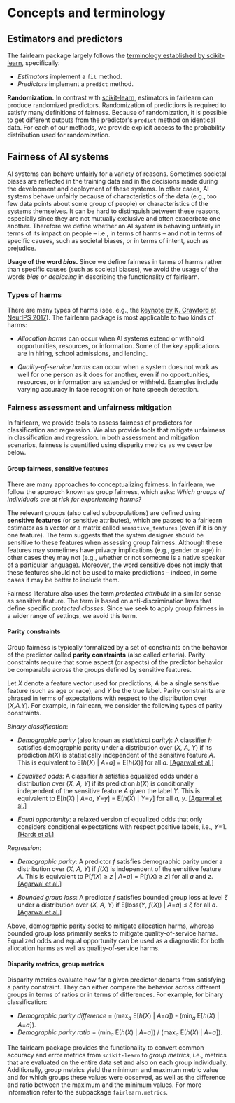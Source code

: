# Concepts and terminology

## Estimators and predictors

The fairlearn package largely follows the [terminology established by scikit-learn](https://scikit-learn.org/stable/developers/contributing.html#different-objects), specifically:
- _Estimators_ implement a `fit` method.
- _Predictors_ implement a `predict` method.


**Randomization.** In contrast with [scikit-learn](https://scikit-learn.org/stable/glossary.html#term-estimator), estimators in fairlearn can produce randomized predictors. Randomization of predictions is required to satisfy many definitions of fairness. Because of randomization, it is possible to get different outputs from the predictor's `predict` method on identical data. For each of our methods, we provide explicit access to the probability distribution used for randomization.

## Fairness of AI systems

AI systems can behave unfairly for a variety of reasons. Sometimes societal biases are reflected in the training data and in the decisions made during the development and deployment of these systems. In other cases, AI systems behave unfairly because of characteristics of the data (e.g., too few data points about some group of people) or characteristics of the systems themselves. It can be hard to distinguish between these reasons, especially since they are not mutually exclusive and often exacerbate one another. Therefore we define whether an AI system is behaving unfairly in terms of its impact on people – i.e., in terms of harms – and not in terms of specific causes, such as societal biases, or in terms of intent, such as prejudice.

**Usage of the word _bias_.** Since we define fairness in terms of harms rather than specific causes (such as societal biases), we avoid the usage of the words _bias_ or _debiasing_ in describing the functionality of fairlearn.

### Types of harms

There are many types of harms (see, e.g., the [keynote by K. Crawford at NeurIPS 2017](https://www.youtube.com/watch?v=fMym_BKWQzk)). The fairlearn package is most applicable to two kinds of harms:

- _Allocation harms_ can occur when AI systems extend or withhold opportunities, resources, or information. Some of the key applications are in hiring, school admissions, and lending.

- _Quality-of-service harms_ can occur when a system does not work as well for one person as it does for another, even if no opportunities, resources, or information are extended or withheld. Examples include varying accuracy in face recognition or hate speech detection.

### Fairness assessment and unfairness mitigation

In fairlearn, we provide tools to assess fairness of predictors for classification and regression. We also provide tools that mitigate unfairness in classification and regression. In both assessment and mitigation scenarios, fairness is quantified using disparity metrics as we describe below.

#### Group fairness, sensitive features

There are many approaches to conceptualizing fairness. In fairlearn, we follow the approach known as group fairness, which asks: _Which groups of individuals are at risk for experiencing harms?_

The relevant groups (also called subpopulations) are defined using **sensitive features** (or sensitive attributes), which are passed to a fairlearn estimator as a vector or a matrix called `sensitive_features` (even if it is only one feature). The term suggests that the system designer should be sensitive to these features when assessing group fairness. Although these features may sometimes have privacy implications (e.g., gender or age) in other cases they may not (e.g., whether or not someone is a native speaker of a particular language). Moreover, the word sensitive does not imply that these features should not be used to make predictions – indeed, in some cases it may be better to include them.

Fairness literature also uses the term _protected attribute_ in a similar sense as sensitive feature. The term is based on anti-discrimination laws that define specific _protected classes_. Since we seek to apply group fairness in a wider range of settings, we avoid this term.

#### Parity constraints

Group fairness is typically formalized by a set of constraints on the behavior of the predictor called **parity constraints** (also called criteria). Parity constraints require that some aspect (or aspects) of the predictor behavior be comparable across the groups defined by sensitive features.

Let _X_ denote a feature vector used for predictions, _A_ be a single sensitive feature (such as age or race), and _Y_ be the true label. Parity constraints are phrased in terms of expectations with respect to the distribution over (_X,A,Y_).
For example, in fairlearn, we consider the following types of parity constraints.

_Binary classification_:

- _Demographic parity_ (also known as _statistical parity_): A classifier _h_ satisfies demographic parity under a distribution over (_X, A, Y_) if its prediction _h_(_X_) is statistically independent of the sensitive feature _A_. This is equivalent to E[_h_(_X_) | _A_=_a_] = E[_h_(_X_)] for all _a_. [[Agarwal et al.]](https://arxiv.org/pdf/1803.02453.pdf)

- _Equalized odds_: A classifier _h_ satisfies equalized odds under a distribution over (_X, A, Y_) if its prediction _h_(_X_) is conditionally independent of the sensitive feature _A_ given the label _Y_. This is equivalent to E[_h_(_X_) | _A_=_a_, _Y_=_y_] = E[_h_(_X_) | _Y_=_y_] for all _a, y_. [[Agarwal et al.]](https://arxiv.org/pdf/1803.02453.pdf)

- _Equal opportunity_: a relaxed version of equalized odds that only considers conditional expectations with respect positive labels, i.e., _Y_=1. [[Hardt et al.]]( https://ttic.uchicago.edu/~nati/Publications/HardtPriceSrebro2016.pdf)

_Regression_:

- _Demographic parity_: A predictor _f_ satisfies demographic parity under a distribution over (_X, A, Y_) if _f_(_X_) is independent of the sensitive feature _A_. This is equivalent to P[_f_(_X_) ≥ _z_ | _A_=_a_] = P[_f_(_X_) ≥ _z_] for all _a_ and _z_. [[Agarwal et al.]]( https://arxiv.org/pdf/1905.12843.pdf)

- _Bounded group loss_: A predictor _f_ satisfies bounded group loss at level _ζ_ under a distribution over (_X, A, Y_) if E[loss(_Y_, _f_(_X_)) | _A_=_a_] ≤ _ζ_ for all _a_. [[Agarwal et al.]]( https://arxiv.org/pdf/1905.12843.pdf)

Above, demographic parity seeks to mitigate allocation harms, whereas bounded group loss primarily seeks to mitigate quality-of-service harms. Equalized odds and equal opportunity can be used as a diagnostic for both allocation harms as well as quality-of-service harms.

#### Disparity metrics, group metrics

Disparity metrics evaluate how far a given predictor departs from satisfying a parity constraint. They can either compare the behavior across different groups in terms of ratios or in terms of differences. For example, for binary classification:

- _Demographic parity difference_ = (max<sub>_a_</sub> E[_h_(_X_) | _A_=_a_]) - (min<sub>_a_</sub> E[_h_(_X_) | _A_=_a_]).
- _Demographic parity ratio_ = (min<sub>_a_</sub> E[_h_(_X_) | _A_=_a_]) / (max<sub>_a_</sub> E[_h_(_X_) | _A_=_a_]).

The fairlearn package provides the functionality to convert common accuracy and error metrics from `scikit-learn` to _group metrics_, i.e., metrics that are evaluated on the entire data set and also on each group individually. Additionally, group metrics yield the minimum and maximum metric value and for which groups these values were observed, as well as the difference and ratio between the maximum and the minimum values. For more information refer to the subpackage `fairlearn.metrics`.
